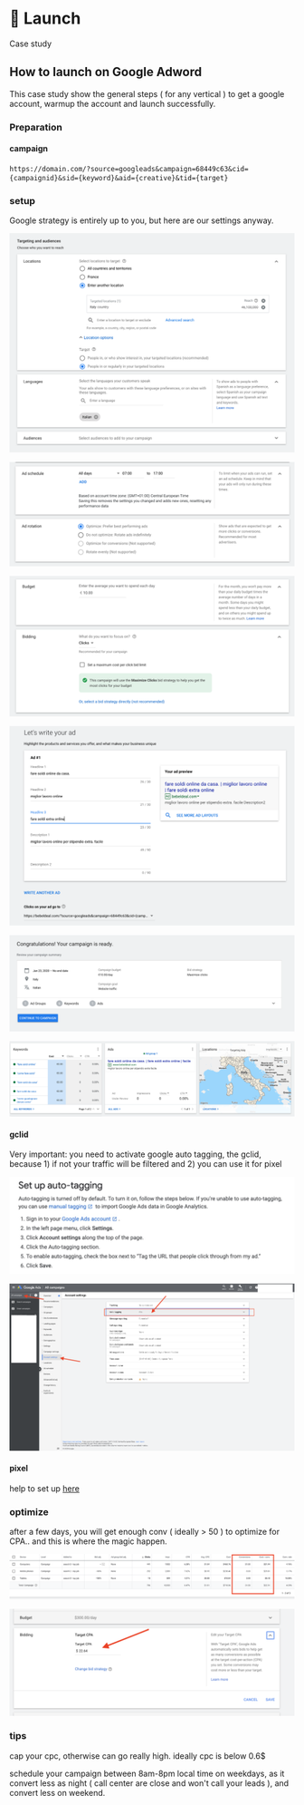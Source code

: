 # 🚀 Launch

Case study

## How to launch on Google Adword

This case study show the general steps \( for any vertical \) to get a google account, warmup the account and launch successfully.

### Preparation

#### campaign

```text
https://domain.com/?source=googleads&campaign=68449c63&cid={campaignid}&sid={keyword}&aid={creative}&tid={target}
```

### setup

Google strategy is entirely up to you, but here are our settings anyway.

![Screen Shot 2020-01-23 at 9.40.42 AM.png](https://raw.githubusercontent.com/blackhatflow/storage/master/2020/01/23-09-42-58-Screen%20Shot%202020-01-23%20at%209.40.42%20AM.png)

![Screen Shot 2020-01-23 at 9.42.12 AM.png](https://raw.githubusercontent.com/blackhatflow/storage/master/2020/01/23-09-42-44-Screen%20Shot%202020-01-23%20at%209.42.12%20AM.png)

![Screen Shot 2020-01-23 at 9.42.19 AM.png](https://raw.githubusercontent.com/blackhatflow/storage/master/2020/01/23-09-42-40-Screen%20Shot%202020-01-23%20at%209.42.19%20AM.png)

![Screen Shot 2020-01-23 at 9.27.37 AM.png](https://raw.githubusercontent.com/blackhatflow/storage/master/2020/01/23-09-27-46-Screen%20Shot%202020-01-23%20at%209.27.37%20AM.png)

![Screen Shot 2020-01-23 at 9.46.08 AM.png](https://raw.githubusercontent.com/blackhatflow/storage/master/2020/01/23-09-46-18-Screen%20Shot%202020-01-23%20at%209.46.08%20AM.png)

![Screen Shot 2020-01-23 at 9.47.10 AM.png](https://raw.githubusercontent.com/blackhatflow/storage/master/2020/01/23-09-47-21-Screen%20Shot%202020-01-23%20at%209.47.10%20AM.png)

#### gclid

Very important: you need to activate google auto tagging, the gclid, because 1\) if not your traffic will be filtered and 2\) you can use it for pixel

![Screen Shot 2020-01-27 at 9.26.26 PM.png](https://raw.githubusercontent.com/blackhatflow/storage/master/2020/01/27-21-26-29-Screen%20Shot%202020-01-27%20at%209.26.26%20PM.png)

![Screen Shot 2020-02-20 at 2.16.00 PM.png](https://raw.githubusercontent.com/blackhatflow/storage/master/2020/02/20-14-17-46-Screen%20Shot%202020-02-20%20at%202.16.00%20PM.png)

#### pixel

help to set up [here](https://github.com/blackhatflow/doc/tree/b84c48b153c454452d1bc477f5100a3805f48beb/google_pixel/README.md)

### optimize

after a few days, you will get enough conv \( ideally &gt; 50 \) to optimize for CPA.. and this is where the magic happen.

![Screen Shot 2020-02-20 at 2.56.40 PM.png](https://raw.githubusercontent.com/blackhatflow/storage/master/2020/02/20-14-57-36-Screen%20Shot%202020-02-20%20at%202.56.40%20PM.png)

![Screen Shot 2020-02-20 at 2.56.28 PM.png](https://raw.githubusercontent.com/blackhatflow/storage/master/2020/02/20-14-58-12-Screen%20Shot%202020-02-20%20at%202.56.28%20PM.png)

### tips

cap your cpc, otherwise can go really high. ideally cpc is below 0.6$

schedule your campaign between 8am-8pm local time on weekdays, as it convert less as night \( call center are close and won't call your leads \), and convert less on weekend.

